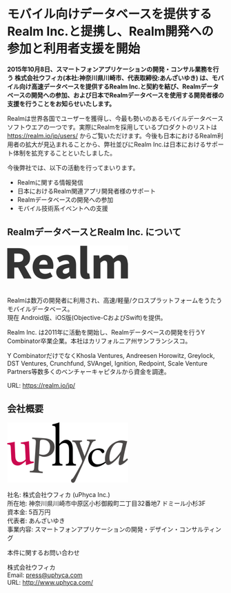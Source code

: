 # モバイル向けデータベースを提供するRealm Inc.と提携し、Realm開発への参加と利用者支援を開始

**2015年10月8日、スマートフォンアプリケーションの開発・コンサル業務を行う 株式会社ウフィカ(本社:神奈川県川崎市、代表取締役:あんざいゆき) は、モバイル向け高速データベースを提供するRealm Inc.と契約を結び、Realmデータベースの開発への参加、および日本でRealmデータベースを使用する開発者様の支援を行うことをお知らせいたします。**

Realmは世界各国でユーザーを獲得し、今最も勢いのあるモバイルデータベースソフトウエアの一つです。実際にRealmを採用しているプロダクトのリストは https://realm.io/jp/users/ からご覧いただけます。今後も日本におけるRealm利用者の拡大が見込まれることから、弊社並びにRealm Inc.は日本におけるサポート体制を拡充することといたしました。

今後弊社では、以下の活動を行ってまいります。

* Realmに関する情報発信
* 日本におけるRealm関連アプリ開発者様のサポート
* Realmデータベースの開発への参加
* モバイル技術系イベントへの支援


## RealmデータベースとRealm Inc. について

[![Realm](./release_0002/realmLogo.png)](https://realm.io/jp/)
　  
　

Realmは数万の開発者に利用され、高速/軽量/クロスプラットフォームをうたうモバイルデータベース。  
現在 Android版、iOS版(Objective-CおよびSwift)を提供。

Realm Inc. は2011年に活動を開始し、Realmデータベースの開発を行うY Combinator卒業企業。本社はカリフォルニア州サンフランシスコ。

Y CombinatorだけでなくKhosla Ventures, Andreesen Horowitz, Greylock, DST Ventures, Crunchfund, SVAngel, Ignition, Redpoint, Scale Venture Partners等数多くのベンチャーキャピタルから資金を調達。

URL: https://realm.io/jp/


## 会社概要

[![uPhyca](./release_0002/uphycaLogo.png)](https://www.uphyca.com/)


社名: 株式会社ウフィカ (uPhyca Inc.)  
所在地: 神奈川県川崎市中原区小杉御殿町二丁目32番地7 ドミール小杉3F  
資本金: 5百万円  
代表者: あんざいゆき  
事業内容: スマートフォンアプリケーションの開発・デザイン・コンサルティング  

本件に関するお問い合わせ  

株式会社ウフィカ  
Email: press@uphyca.com  
URL: http://www.uphyca.com/  
